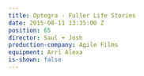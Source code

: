 ```yaml
---
title: Optegra - Fuller Life Stories
date: 2015-08-11 13:35:00 Z
position: 65
director: Saul + Josh
production-company: Agile Films
equipment: Arri Alexa
is-shown: false
---
```


